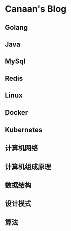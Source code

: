 # Canaan's Blog
## Golang
## Java
## MySql
## Redis
## Linux
## Docker
## Kubernetes
## 计算机网络
## 计算机组成原理
## 数据结构
## 设计模式
## 算法
